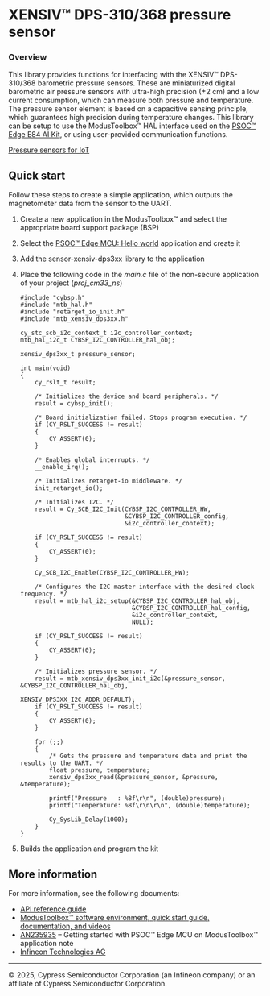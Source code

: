 # XENSIV&trade; DPS-310/368 pressure sensor

### Overview

This library provides functions for interfacing with the XENSIV&trade; DPS-310/368 barometric pressure sensors. These are miniaturized digital barometric air pressure sensors with ultra-high precision (±2 cm) and a low current consumption, which can measure both pressure and temperature. The pressure sensor element is based on a capacitive sensing principle, which guarantees high precision during temperature changes. This library can be setup to use the ModusToolbox&trade; HAL interface used on the [PSOC&trade; Edge E84 AI Kit](https://www.infineon.com/KIT_PSE84_AI), or using user-provided communication functions.

[Pressure sensors for IoT](https://www.infineon.com/products/sensor/pressure-sensors/pressure-sensors-for-iot)


## Quick start

Follow these steps to create a simple application, which outputs the magnetometer data from the sensor to the UART.

1. Create a new application in the ModusToolbox&trade; and select the appropriate board support package (BSP)
2. Select the [PSOC&trade; Edge MCU: Hello world](https://github.com/Infineon/mtb-example-psoc-edge-hello-world) application and create it
3. Add the sensor-xensiv-dps3xx library to the application
4. Place the following code in the *main.c* file of the non-secure application of your project (*proj_cm33_ns*)

    ```
    #include "cybsp.h"
    #include "mtb_hal.h"
    #include "retarget_io_init.h"
    #include "mtb_xensiv_dps3xx.h"

    cy_stc_scb_i2c_context_t i2c_controller_context;
    mtb_hal_i2c_t CYBSP_I2C_CONTROLLER_hal_obj;

    xensiv_dps3xx_t pressure_sensor;

    int main(void)
    {
        cy_rslt_t result;

        /* Initializes the device and board peripherals. */
        result = cybsp_init();

        /* Board initialization failed. Stops program execution. */
        if (CY_RSLT_SUCCESS != result)
        {
            CY_ASSERT(0);
        }

        /* Enables global interrupts. */
        __enable_irq();

        /* Initializes retarget-io middleware. */
        init_retarget_io();

        /* Initializes I2C. */
        result = Cy_SCB_I2C_Init(CYBSP_I2C_CONTROLLER_HW,
                                 &CYBSP_I2C_CONTROLLER_config,
                                 &i2c_controller_context);

        if (CY_RSLT_SUCCESS != result)
        {
            CY_ASSERT(0);
        }

        Cy_SCB_I2C_Enable(CYBSP_I2C_CONTROLLER_HW);

        /* Configures the I2C master interface with the desired clock frequency. */
        result = mtb_hal_i2c_setup(&CYBSP_I2C_CONTROLLER_hal_obj,
                                   &CYBSP_I2C_CONTROLLER_hal_config,
                                   &i2c_controller_context,
                                   NULL);

        if (CY_RSLT_SUCCESS != result)
        {
            CY_ASSERT(0);
        }

        /* Initializes pressure sensor. */
        result = mtb_xensiv_dps3xx_init_i2c(&pressure_sensor, &CYBSP_I2C_CONTROLLER_hal_obj,
                                            XENSIV_DPS3XX_I2C_ADDR_DEFAULT);
        if (CY_RSLT_SUCCESS != result)
        {
            CY_ASSERT(0);
        }

        for (;;)
        {
            /* Gets the pressure and temperature data and print the results to the UART. */
            float pressure, temperature;
            xensiv_dps3xx_read(&pressure_sensor, &pressure, &temperature);

            printf("Pressure   : %8f\r\n", (double)pressure);
            printf("Temperature: %8f\r\n\r\n", (double)temperature);

            Cy_SysLib_Delay(1000);
        }
    }
    ```
5. Builds the application and program the kit


## More information

For more information, see the following documents:

* [API reference guide](https://infineon.github.io/sensor-xensiv-dps3xx/html/index.html)
* [ModusToolbox&trade; software environment, quick start guide, documentation, and videos](https://www.infineon.com/modustoolbox)
* [AN235935](https://www.infineon.com/AN235935) – Getting started with PSOC&trade; Edge MCU on ModusToolbox&trade; application note
* [Infineon Technologies AG](https://www.infineon.com)

-----
© 2025, Cypress Semiconductor Corporation (an Infineon company) or an affiliate of Cypress Semiconductor Corporation.
